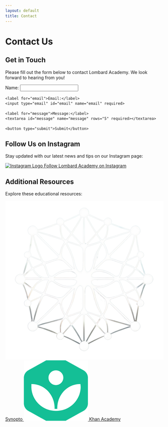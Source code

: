 ```yaml
---
layout: default
title: Contact
---
```


# Contact Us

## Get in Touch

Please fill out the form below to contact Lombard Academy. We look forward to hearing from you!

<!-- Contact form (to be completed later) -->
<form action="#" method="post">
    <label for="name">Name:</label>
    <input type="text" id="name" name="name" required>

    <label for="email">Email:</label>
    <input type="email" id="email" name="email" required>

    <label for="message">Message:</label>
    <textarea id="message" name="message" rows="5" required></textarea>

    <button type="submit">Submit</button>
</form>

## Follow Us on Instagram

Stay updated with our latest news and tips on our Instagram page:

<a href="https://www.instagram.com/lombard.academy/" target="_blank" class="social-link">
    <img src="/assets/images/instagram.png" alt="Instagram Logo" class="social-icon">
    Follow Lombard Academy on Instagram
</a>

<div class="section-space"></div>


## Additional Resources

Explore these educational resources:

<a href="https://www.synopto.xyz" target="_blank" class="resource-link">
    <img src="/assets/images/synopto.png" alt="Synopto Logo" class="resource-icon">
    Synopto
</a>

<a href="https://khanacademy.org" target="_blank" class="resource-link">
    <img src="/assets/images/khan.png" alt="Khan Academy Logo" class="resource-icon">
    Khan Academy
</a>
